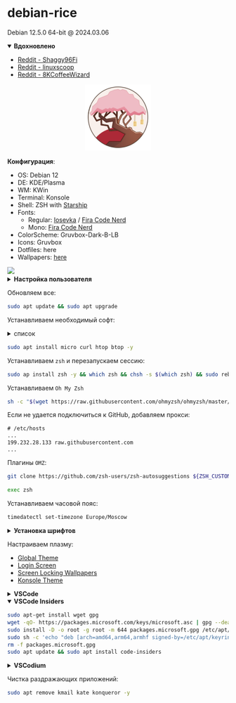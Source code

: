 # debian-rice
Debian 12.5.0 64-bit @ 2024.03.06

<details open><summary><b>Вдохновлено</b></summary>

- [Reddit - Shaggy96Fi](https://www.reddit.com/r/unixporn/comments/lydglv/kdeplasma_easy_on_the_eyes_gruvbox_theme/)
- [Reddit - linuxscoop](https://www.reddit.com/r/unixporn/comments/wih7jm/kde_plasma_new_desktop_layout_for_my_daily_driver/)
- [Reddit - 8KCoffeeWizard](https://www.reddit.com/r/unixporn/comments/y72zlv/kde_kde_rice_without_blur_real/)
</details>

<p align="center">
  <img src="https://github.com/Kseen715/imgs/blob/main/sakura_kharune.png" title="Logo" alt="Logo" width="150" height="150"/>
</p>

**Конфигурация**:
- OS: Debian 12
- DE: KDE/Plasma
- WM: KWin
- Terminal: Konsole
- Shell: ZSH with [Starship](https://starship.rs/)
- Fonts:
  - Regular: [Iosevka](https://typeof.net/Iosevka/) / [Fira Code Nerd](https://github.com/ryanoasis/nerd-fonts/releases/download/v3.2.0/FiraCode.zip)
  - Mono: [Fira Code Nerd](https://github.com/ryanoasis/nerd-fonts/releases/download/v3.2.0/FiraCode.zip)
- ColorScheme: Gruvbox-Dark-B-LB
- Icons: Gruvbox
- Dotfiles: here
- Wallpapers: [here](https://raw.githubusercontent.com/D3Ext/aesthetic-wallpapers/main/images/gruvbox_forest-4.png)

<img src=https://i.imgur.com/SFu8C1O.png>

<details><summary><b>Настройка пользователя</b></summary>

  Переходим в root:
  ``` bash
  su
  ```
  
  Устанавливаем sudo:
  ``` bash
  sudo apt install sudo
  ```
  
  Создаем нового пользователя (если уже не создан):
  ``` bash
  sudo adduser <username>
  ```
  
  Выдаем sudo для пользователя:
  ``` bash
  sudo usermod -aG sudo <username>
  ```
  
  Меняем пользователя на созданного:
  ``` bash
  su <username>
  ```
</details>

Обновляем все:
``` bash
sudo apt update && sudo apt upgrade
```

Устанавливаем необходимый софт:
<details><summary>список</summary>
  
- `micro`
- `curl`
- `htop`
- `btop`
</details>

``` bash
sudo apt install micro curl htop btop -y
```


Устанавливаем `zsh` и перезапускаем сессию:
``` bash
sudo ap install zsh -y && which zsh && chsh -s $(which zsh) && sudo reboot now
```

Устанавливаем `Oh My Zsh`
``` zsh
sh -c "$(wget https://raw.githubusercontent.com/ohmyzsh/ohmyzsh/master/tools/install.sh -O -)"
```

Если не удается подключиться к GitHub, добавляем прокси:
```
# /etc/hosts
...
199.232.28.133 raw.githubusercontent.com
...
```

Плагины `OMZ`:
``` zsh
git clone https://github.com/zsh-users/zsh-autosuggestions ${ZSH_CUSTOM:-~/.oh-my-zsh/custom}/plugins/zsh-autosuggestions && git clone https://github.com/zsh-users/zsh-syntax-highlighting.git ${ZSH_CUSTOM:-~/.oh-my-zsh/custom}/plugins/zsh-syntax-highlighting && curl -sS https://starship.rs/install.sh | sudo sh
```

``` zsh
exec zsh
```

Устанавливаем часовой пояс:
``` zsh
timedatectl set-timezone Europe/Moscow
```

<details><summary><b>Установка шрифтов</b></summary>
  
``` zsh
sudo mv *.ttf /usr/share/fonts/truetype
```
</details>

Настраиваем плазму:
- [Global Theme](https://store.kde.org/p/1327723)
- [Login Screen](https://store.kde.org/p/1312658)
- [Screen Locking Wallpapers](https://store.kde.org/p/1069729)
- [Konsole Theme](https://store.kde.org/p/1327725)

<details><summary><b>VSCode</b></summary>
  
``` zsh
sudo apt-get install wget gpg
wget -qO- https://packages.microsoft.com/keys/microsoft.asc | gpg --dearmor > packages.microsoft.gpg
sudo install -D -o root -g root -m 644 packages.microsoft.gpg /etc/apt/keyrings/packages.microsoft.gpg
sudo sh -c 'echo "deb [arch=amd64,arm64,armhf signed-by=/etc/apt/keyrings/packages.microsoft.gpg] https://packages.microsoft.com/repos/code stable main" > /etc/apt/sources.list.d/vscode.list'
rm -f packages.microsoft.gpg
sudo apt update && sudo apt install code
```
</details>

<details open><summary><b>VSCode Insiders</b></summary>
  
``` zsh
sudo apt-get install wget gpg
wget -qO- https://packages.microsoft.com/keys/microsoft.asc | gpg --dearmor > packages.microsoft.gpg
sudo install -D -o root -g root -m 644 packages.microsoft.gpg /etc/apt/keyrings/packages.microsoft.gpg
sudo sh -c 'echo "deb [arch=amd64,arm64,armhf signed-by=/etc/apt/keyrings/packages.microsoft.gpg] https://packages.microsoft.com/repos/code stable main" > /etc/apt/sources.list.d/vscode.list'
rm -f packages.microsoft.gpg
sudo apt update && sudo apt install code-insiders
```
</details>

<details><summary><b>VSCodium</b></summary>
  
``` zsh
wget -qO - https://gitlab.com/paulcarroty/vscodium-deb-rpm-repo/raw/master/pub.gpg \
    | gpg --dearmor \
    | sudo dd of=/usr/share/keyrings/vscodium-archive-keyring.gpg \
&& echo 'deb [ signed-by=/usr/share/keyrings/vscodium-archive-keyring.gpg ] https://download.vscodium.com/debs vscodium main' \
    | sudo tee /etc/apt/sources.list.d/vscodium.list \
&& sudo apt update && sudo apt install codium
```
</details>

Чистка раздражающих приложений:
``` zsh
sudo apt remove kmail kate konqueror -y
```
